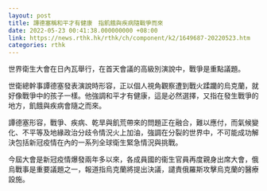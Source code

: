```yaml
---
layout: post
title: 譚德塞稱和平才有健康　指飢餓與疾病隨戰爭而來
date: 2022-05-23 00:41:38.000000000 +08:00
link: https://news.rthk.hk/rthk/ch/component/k2/1649687-20220523.htm
categories: rthk
---
```


世界衛生大會在日內瓦舉行，在首天會議的高級別演說中，戰爭是重點議題。

世衛總幹事譚德塞發表演說時形容，正以個人視角觀察遭到戰火蹂躪的烏克蘭，就好像戰爭中的孩子一樣。他強調和平才有健康，這是必然選擇，又指在發生戰爭的地方，飢餓與疾病會隨之而來。

譚德塞形容，戰爭、疾病、乾旱與飢荒帶來的問題正在融合，難以應付，而氣候變化、不平等及地緣政治分歧令情況火上加油，強調在分裂的世界中，不可能成功解決包括新冠疫情在內的一系列全球衛生緊急情況與挑戰。

今屆大會是新冠疫情爆發兩年多以來，各成員國的衞生官員再度親身出席大會，俄烏戰事是重要議題之一，報道指烏克蘭將提出決議，譴責俄羅斯攻擊烏克蘭的醫療設施。
